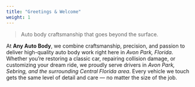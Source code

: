 ```yaml
---
title: "Greetings & Welcome"
weight: 1
---
```


> Auto body craftsmanship that goes beyond the surface.

At **Any Auto Body**, we combine craftsmanship, precision, and passion to deliver high-quality auto body work right here in *Avon Park, Florida*. Whether you’re restoring a classic car, repairing collision damage, or customizing your dream ride, we proudly serve drivers in *Avon Park, Sebring, and the surrounding Central Florida area*. Every vehicle we touch gets the same level of detail and care — no matter the size of the job.